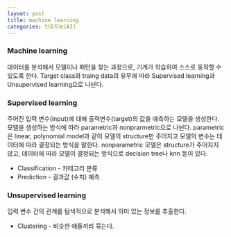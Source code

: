 ```yaml
---
layout: post
title: machine learning
categories: 인공지능(AI)
---
```

### Machine learning
데이터를 분석해서 모델이나 패턴을 찾는 과정으로, 기계가 학습하여 스스로 동작할 수 있도록 한다. Target class와 traing data의 유무에 따라 Supervised learning과 Unsupervised learning으로 나뉜다.
### Supervised learning
주어진 입력 변수(input)에 대해 출력변수(target)의 값을 예측하는 모델을 생성한다.
모델을 생성하는 방식에 따라 parametric과 nonprarmetric으로 나뉜다. parametric은 linear, polynomial model과 같이 모델의 structure만 주어지고 모델의 변수는 데이터에 따라 결정되는 방식을 말한다. nonparametric 모델은 structure가 주어지지 않고, 데이터에 따라 모델이 결정되는 방식으로 decision tree나 knn 등이 있다.

 + Classification - 카테고리 분류
 + Prediction - 결과값 (수치) 예측
 
### Unsupervised learning
입력 변수 간의 관계를 탐색적으로 분석해서 의미 있는 정보를 추출한다.
+  Clustering - 비슷한 애들끼리 묶는다.
